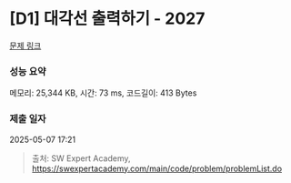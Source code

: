 # [D1] 대각선 출력하기 - 2027 

[문제 링크](https://swexpertacademy.com/main/code/problem/problemDetail.do?contestProbId=AV5QFuZ6As0DFAUq) 

### 성능 요약

메모리: 25,344 KB, 시간: 73 ms, 코드길이: 413 Bytes

### 제출 일자

2025-05-07 17:21



> 출처: SW Expert Academy, https://swexpertacademy.com/main/code/problem/problemList.do